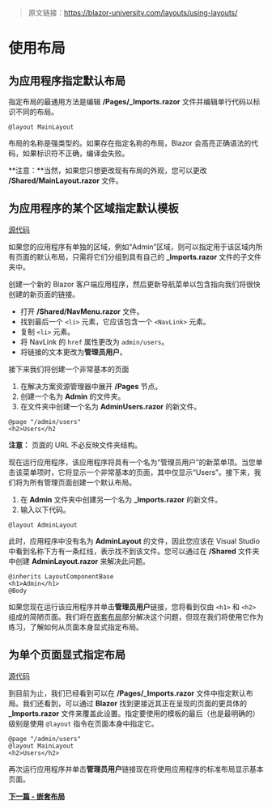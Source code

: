 > 原文链接：https://blazor-university.com/layouts/using-layouts/

# 使用布局
## 为应用程序指定默认布局
指定布局的最通用方法是编辑 **/Pages/_Imports.razor** 文件并编辑单行代码以标识不同的布局。

```
@layout MainLayout
```

布局的名称是强类型的。如果存在指定名称的布局，Blazor 会高亮正确语法的代码，如果标识符不正确，编译会失败。

**注意：**当然，如果您只想更改现有布局的外观，您可以更改 **/Shared/MainLayout.razor** 文件。

## 为应用程序的某个区域指定默认模板
[源代码](https://github.com/mrpmorris/blazor-university/tree/master/src/Layouts/UsingALayout)

如果您的应用程序有单独的区域，例如“Admin”区域，则可以指定用于该区域内所有页面的默认布局，只需将它们分组到具有自己的 **_Imports.razor** 文件的子文件夹中。

创建一个新的 Blazor 客户端应用程序，然后更新导航菜单以包含指向我们将很快创建的新页面的链接。

- 打开 **/Shared/NavMenu.razor** 文件。
- 找到最后一个 `<li>` 元素，它应该包含一个 `<NavLink>` 元素。
- 复制 `<li>` 元素。
- 将 NavLink 的 `href` 属性更改为 `admin/users`。
- 将链接的文本更改为**管理员用户**。

接下来我们将创建一个非常基本的页面

1. 在解决方案资源管理器中展开 **/Pages** 节点。
2. 创建一个名为 **Admin** 的文件夹。
3. 在文件夹中创建一个名为 **AdminUsers.razor** 的新文件。

```
@page "/admin/users"
<h2>Users</h2
```

**注意：** 页面的 URL 不必反映文件夹结构。

现在运行应用程序，该应用程序将具有一个名为“管理员用户”的新菜单项。当您单击该菜单项时，它将显示一个非常基本的页面，其中仅显示“Users”。接下来，我们将为所有管理页面创建一个默认布局。

1. 在 **Admin** 文件夹中创建另一个名为 **_Imports.razor** 的新文件。
2. 输入以下代码。

```
@layout AdminLayout
```

此时，应用程序中没有名为 **AdminLayout** 的文件，因此您应该在 Visual Studio 中看到名称下方有一条红线，表示找不到该文件。您可以通过在 **/Shared** 文件夹中创建 **AdminLayout.razor** 来解决此问题。

```
@inherits LayoutComponentBase
<h1>Admin</h1>
@Body
```

如果您现在运行该应用程序并单击**管理员用户**链接，您将看到仅由 `<h1>` 和 `<h2>` 组成的简陋页面。我们将在[嵌套布局](/layouts/nested-layouts/)部分解决这个问题，但现在我们将使用它作为练习，了解如何从页面本身显式指定布局。

## 为单个页面显式指定布局
[源代码](https://github.com/mrpmorris/blazor-university/tree/master/src/Layouts/SpecifyingALayoutExplicitly)

到目前为止，我们已经看到可以在 **/Pages/_Imports.razor** 文件中指定默认布局。我们还看到，可以通过 **Blazor** 找到更接近其正在呈现的页面的更具体的 **_Imports.razor** 文件来覆盖此设置。指定要使用的模板的最后（也是最明确的）级别是使用 `@layout` 指令在页面本身中指定它。

```
@page "/admin/users"
@layout MainLayout
<h2>Users</h2>
```
再次运行应用程序并单击**管理员用户**链接现在将使用应用程序的标准布局显示基本页面。

**[下一篇 - 嵌套布局](/layouts/nested-layouts)**

 